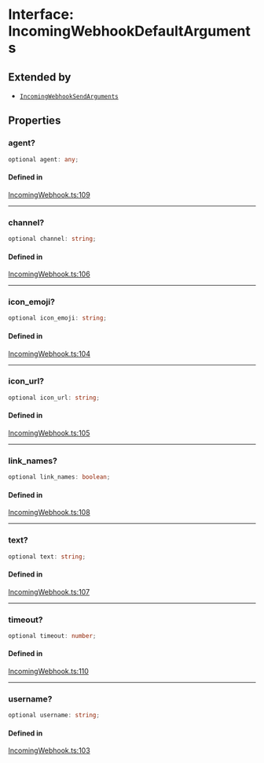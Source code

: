 # Interface: IncomingWebhookDefaultArguments

## Extended by

- [`IncomingWebhookSendArguments`](IncomingWebhookSendArguments.md)

## Properties

### agent?

```ts
optional agent: any;
```

#### Defined in

[IncomingWebhook.ts:109](https://github.com/slackapi/node-slack-sdk/blob/c15385ef93ccdde9702f52f7d1f445999203d794/packages/webhook/src/IncomingWebhook.ts#L109)

***

### channel?

```ts
optional channel: string;
```

#### Defined in

[IncomingWebhook.ts:106](https://github.com/slackapi/node-slack-sdk/blob/c15385ef93ccdde9702f52f7d1f445999203d794/packages/webhook/src/IncomingWebhook.ts#L106)

***

### icon\_emoji?

```ts
optional icon_emoji: string;
```

#### Defined in

[IncomingWebhook.ts:104](https://github.com/slackapi/node-slack-sdk/blob/c15385ef93ccdde9702f52f7d1f445999203d794/packages/webhook/src/IncomingWebhook.ts#L104)

***

### icon\_url?

```ts
optional icon_url: string;
```

#### Defined in

[IncomingWebhook.ts:105](https://github.com/slackapi/node-slack-sdk/blob/c15385ef93ccdde9702f52f7d1f445999203d794/packages/webhook/src/IncomingWebhook.ts#L105)

***

### link\_names?

```ts
optional link_names: boolean;
```

#### Defined in

[IncomingWebhook.ts:108](https://github.com/slackapi/node-slack-sdk/blob/c15385ef93ccdde9702f52f7d1f445999203d794/packages/webhook/src/IncomingWebhook.ts#L108)

***

### text?

```ts
optional text: string;
```

#### Defined in

[IncomingWebhook.ts:107](https://github.com/slackapi/node-slack-sdk/blob/c15385ef93ccdde9702f52f7d1f445999203d794/packages/webhook/src/IncomingWebhook.ts#L107)

***

### timeout?

```ts
optional timeout: number;
```

#### Defined in

[IncomingWebhook.ts:110](https://github.com/slackapi/node-slack-sdk/blob/c15385ef93ccdde9702f52f7d1f445999203d794/packages/webhook/src/IncomingWebhook.ts#L110)

***

### username?

```ts
optional username: string;
```

#### Defined in

[IncomingWebhook.ts:103](https://github.com/slackapi/node-slack-sdk/blob/c15385ef93ccdde9702f52f7d1f445999203d794/packages/webhook/src/IncomingWebhook.ts#L103)

